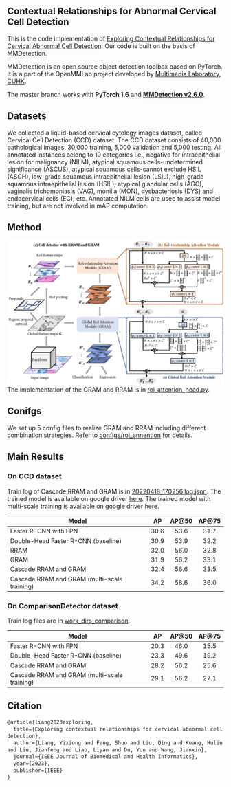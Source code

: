 ## Contextual Relationships for Abnormal Cervical Cell Detection

This is the code implementation of [Exploring Contextual Relationships for Cervical Abnormal Cell Detection](https://arxiv.org/abs/2207.04693). 
Our code is built on the basis of MMDetection.

MMDetection is an open source object detection toolbox based on PyTorch. It is
a part of the OpenMMLab project developed by [Multimedia Laboratory, CUHK](http://mmlab.ie.cuhk.edu.hk/).

The master branch works with **PyTorch 1.6** and [**MMDetection v2.6.0**](https://github.com/open-mmlab/mmdetection).

## Datasets

We collected a liquid-based cervical cytology images dataset, called Cervical Cell Detection (CCD) dataset. The CCD dataset consists of 40,000 pathological images, 30,000 training, 5,000 validation and 5,000 testing. All annotated instances belong to 10 categories i.e., negative for intraepithelial lesion for malignancy (NILM), atypical squamous cells-undetermined significance (ASCUS), atypical squamous cells-cannot exclude HSIL (ASCH), low-grade squamous intraepithelial lesion (LSIL), high-grade squamous intraepithelial lesion (HSIL), atypical glandular cells (AGC), vaginalis trichomoniasis (VAG), monilia (MON), dysbacteriosis (DYS) and endocervical cells (EC), etc. Annotated NILM cells are used to assist model training, but are not involved in mAP computation.

## Method

![method](demo/flowchart.jpg)
The implementation of the GRAM and RRAM is in [roi_attention_head.py](mmdet/models/roi_heads/bbox_heads/roi_attention_head.py).

## Conifgs

We set up 5 config files to realize GRAM and RRAM including different combination strategies. Refer to [configs/roi_annention](configs/roi_attention) for details.

## Main Results

### On CCD dataset

Train log of Cascade RRAM and GRAM is in [20220418_170256.log.json](https://drive.google.com/file/d/1EK41ipU_l5cxRWC0AY0rzh1TtVJKqMed/view?usp=sharing). The trained model is available on google driver [here](https://drive.google.com/file/d/1EK41ipU_l5cxRWC0AY0rzh1TtVJKqMed/view?usp=sharing). The trained model with multi-scale training is available on google driver [here](https://drive.google.com/file/d/1u6wWtWsSnieZorDqPrYPTUYuZUWrMh2D/view?usp=sharing).

Model | AP | AP@50 | AP@75 
--- |:---:|:---:|:---:
Faster R-CNN with FPN | 30.6 | 53.6 | 31.7
Double-Head Faster R-CNN (baseline) | 30.9 | 53.9 | 32.2
RRAM | 32.0 | 56.0 | 32.8 
GRAM | 31.9 | 56.2 | 33.1 
Cascade RRAM and GRAM | 32.4 | 56.6 | 33.5
Cascade RRAM and GRAM (multi-scale training) | 34.2 | 58.6 | 36.0 

### On ComparisonDetector dataset

Train log files are in [work_dirs_comparison](/work_dirs_comparison).

Model | AP | AP@50 | AP@75 
--- |:---:|:---:|:---:
Faster R-CNN with FPN | 20.3 | 46.0 | 15.5
Double-Head Faster R-CNN (baseline) | 23.3 | 49.6 | 19.2
Cascade RRAM and GRAM | 28.2 | 56.2 | 25.6
Cascade RRAM and GRAM (multi-scale training) | 29.1 | 56.2 | 27.1 

## Citation
```
@article{liang2023exploring,
  title={Exploring contextual relationships for cervical abnormal cell detection},
  author={Liang, Yixiong and Feng, Shuo and Liu, Qing and Kuang, Hulin and Liu, Jianfeng and Liao, Liyan and Du, Yun and Wang, Jianxin},
  journal={IEEE Journal of Biomedical and Health Informatics},
  year={2023},
  publisher={IEEE}
}
```
